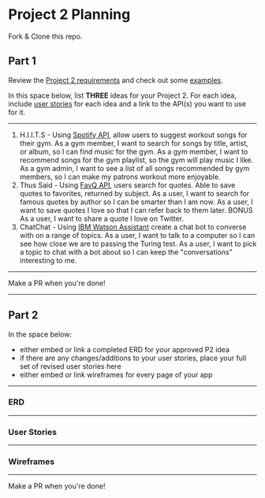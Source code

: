 # Project 2 Planning

Fork & Clone this repo.

## Part 1

Review the [Project 2 requirements](https://romebell.gitbook.io/sei-1019/projects/project-2) and check out some [examples](https://tmdarneille.gitbook.io/seirfx/11-projects/past-projects/project2).

In this space below, list **THREE** ideas for your Project 2. For each idea, include [user stories](https://revelry.co/user-stories-that-dont-suck/) for each idea and a link to the API(s) you want to use for it.

--------------------------------------------------------
1. H.I.I.T.S - Using [Spotify API](https://developer.spotify.com/documentation/web-api/reference/search/search/), allow users to suggest workout songs for their gym. 
    As a gym member, I want to search for songs by title, artist, or album, so I can find music for the gym.
    As a gym member, I want to recommend songs for the gym playlist, so the gym will play music I like.
    As a gym admin, I want to see a list of all songs recommended by gym members, so I can make my patrons workout more enjoyable. 
2. Thus Said - Using [FavQ API](https://favqs.com/api), users search for quotes. Able to save quotes to favorites, returned by subject. 
    As a user, I want to search for famous quotes by author so I can be smarter than I am now.
    As a user, I want to save quotes I love so that I can refer back to them later.
    BONUS As a user, I want to share a quote I love on Twitter. 
3. ChatChat - Using [IBM Watson Assistant](https://www.ibm.com/cloud/watson-assistant) create a chat bot to converse with on a range of topics. 
    As a user, I want to talk to a computer so I can see how close we are to passing the Turing test. 
    As a user, I want to pick a topic to chat with a bot about so I can keep the "conversations" interesting to me. 

---------------------------------------------------------

Make a PR when you're done!

---

## Part 2

In the space below:
* either embed or link a completed ERD for your approved P2 idea
* if there are any changes/additions to your user stories, place your full set of revised user stories here
* either embed or link wireframes for every page of your app

----------------------------------------------------------
### ERD

----------------------------------------------------------
### User Stories

----------------------------------------------------------
### Wireframes

----------------------------------------------------------

Make a PR when you're done!
